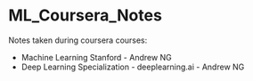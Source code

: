 # ML_Coursera_Notes
Notes taken during coursera courses:
- Machine Learning Stanford - Andrew NG
- Deep Learning Specialization - deeplearning.ai - Andrew NG
